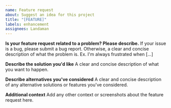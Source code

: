 ```yaml
---
name: Feature request
about: Suggest an idea for this project
title: "[FEATURE]"
labels: enhancement
assignees: Landaman
---
```


**Is your feature request related to a problem? Please describe.**
If your issue is a bug, please submit a bug report. Otherwise, a clear and concise description of what the problem is. Ex. I'm always frustrated when [...]

**Describe the solution you'd like**
A clear and concise description of what you want to happen.

**Describe alternatives you've considered**
A clear and concise description of any alternative solutions or features you've considered.

**Additional context**
Add any other context or screenshots about the feature request here.
